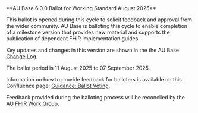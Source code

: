 <div class="note-to-balloters" markdown="1">
**AU Base 6.0.0 Ballot for Working Standard August 2025**

This ballot is opened during this cycle to solicit feedback and approval from the wider community. AU Base is balloting this cycle to enable completion of a milestone version that provides new material and supports the publication of dependent FHIR implementation guides. 

Key updates and changes in this version are shown in the the AU Base [Change Log](changes.html).

The ballot period is 11 August 2025 to 07 September 2025.

Information on how to provide feedback for balloters is available on this Confluence page: [Guidance: Ballot Voting](https://confluence.hl7.org/x/HgV0DQ).

Feedback provided during the balloting process will be reconciled by the [AU FHIR Work Group](https://confluence.hl7.org/display/HAFWG).  
</div><!-- note-to-balloters -->